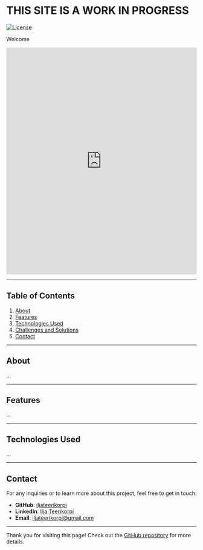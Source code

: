 # THIS SITE IS A WORK IN PROGRESS

[![License](https://img.shields.io/badge/license-CC%20BY--NC%204.0-blue)](https://creativecommons.org/licenses/by-nc/4.0/)

Welcome

<iframe 
    src="https://iljateerikorpi.github.io/Spotify-Public/assets/dashboard.html" 
    width="100%" 
    height="600" 
    frameborder="0" 
    allowfullscreen>
</iframe>

---

## Table of Contents
1. [About](#about)
2. [Features](#features)
3. [Technologies Used](#technologies-used)
4. [Challenges and Solutions](#challenges-and-solutions)
5. [Contact](#contact)

---

## About

...

---

## Features

...

---

## Technologies Used

...

---

## Contact

For any inquiries or to learn more about this project, feel free to get in touch:

- **GitHub**: [iljateerikorpi](https://github.com/iljateerikorpi)
- **LinkedIn**: [Ilja Teerikorpi](https://www.linkedin.com/in/ilja-teerikorpi-a67377318/)
- **Email**: iljateerikorpi@gmail.com

---

Thank you for visiting this page! Check out the [GitHub repository](https://github.com/iljateerikorpi/Spotify-Public) for more details.

